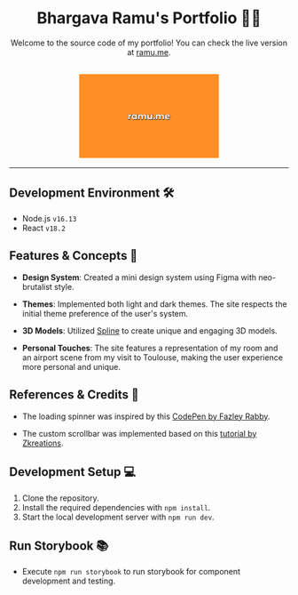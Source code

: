 <div align="center">

# Bhargava Ramu's Portfolio 👨‍💻

Welcome to the source code of my portfolio! You can check the live version at [ramu.me](https://ramu.me).

<br/>

<img src="public/cover.png" alt="Portfolio Cover" width="50%">

</div>

---

## Development Environment 🛠

- Node.js `v16.13`
- React `v18.2`

## Features & Concepts 🚀

- **Design System**: Created a mini design system using Figma with neo-brutalist style.

- **Themes**: Implemented both light and dark themes. The site respects the initial theme preference of the user's system.

- **3D Models**: Utilized [Spline](https://spline.design) to create unique and engaging 3D models.

- **Personal Touches**: The site features a representation of my room and an airport scene from my visit to Toulouse, making the user experience more personal and unique.

## References & Credits 🙏

- The loading spinner was inspired by this [CodePen by Fazley Rabby](https://codepen.io/fazley_rabby/pen/qBOwJbQ).

- The custom scrollbar was implemented based on this [tutorial by Zkreations](https://www.zkreations.com/2018/02/personalizar-scrollbar-facil-custom-scrollbars.html).

## Development Setup 💻

1. Clone the repository.
2. Install the required dependencies with `npm install`.
3. Start the local development server with `npm run dev`.

## Run Storybook 📚

- Execute `npm run storybook` to run storybook for component development and testing.
